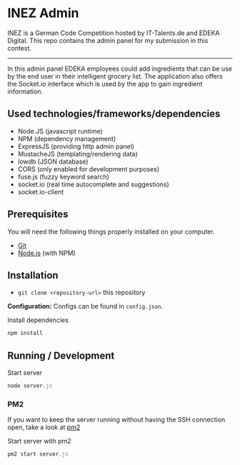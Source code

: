 # INEZ Admin

INEZ is a German Code Competition hosted by IT-Talents.de and EDEKA Digital. This repo contains the admin panel for my submission in this contest.
* * *
In this admin panel EDEKA employees could add ingredients that can be use by the end user in their intelligent grocery list. 
The application also offers the Socket.io interface which is used by the app to gain ingredient information.

## Used technologies/frameworks/dependencies

* Node.JS (javascript runtime)
* NPM (dependency management)
* ExpressJS (providing http admin panel)
* MustacheJS (templating/rendering data)
* lowdb (JSON database)
* CORS (only enabled for development purposes)
* fuse.js (fuzzy keyword search)
* socket.io (real time autocomplete and suggestions)
* socket.io-client 

## Prerequisites

You will need the following things properly installed on your computer.

* [Git](http://git-scm.com/)
* [Node.js](http://nodejs.org/) (with NPM)

 ## Installation
 
 * `git clone <repository-url>` this repository 
 
 **Configuration:**
 Configs can be found in `config.json`.
 
 Install dependencies
```javascript
npm install
```

## Running / Development

Start server
 ```javascript
node server.js
```
### PM2

If you want to keep the server running without having the SSH connection open, take a look at [pm2](https://www.npmjs.com/package/pm2)

Start server with pm2
```javascript
pm2 start server.js
```
